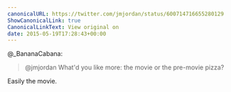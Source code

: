 ```yaml
---
canonicalURL: https://twitter.com/jmjordan/status/600714716655280129
ShowCanonicalLink: true
CanonicalLinkText: View original on
date: 2015-05-19T17:28:43+00:00
---
```

@_BananaCabana:

> @jmjordan What'd you like more: the movie or the pre-movie pizza?

Easily the movie.